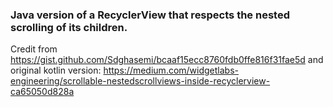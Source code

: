 ### Java version of a RecyclerView that respects the nested scrolling of its children.

Credit from https://gist.github.com/Sdghasemi/bcaaf15ecc8760fdb0ffe816f31fae5d and original kotlin version: https://medium.com/widgetlabs-engineering/scrollable-nestedscrollviews-inside-recyclerview-ca65050d828a